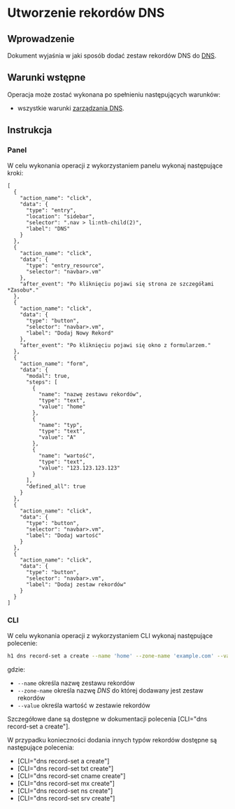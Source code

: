 # Utworzenie rekordów DNS

## Wprowadzenie

Dokument wyjaśnia w jaki sposób dodać zestaw rekordów DNS do [DNS](/resource/networking/dns.md).

## Warunki wstępne

Operacja może zostać wykonana po spełnieniu następujących warunków:

* wszystkie warunki [zarządzania DNS](/resource/networking/dns.md).

## Instrukcja

### Panel

W celu wykonania operacji z wykorzystaniem panelu wykonaj następujące kroki:

```guide
[
  {
    "action_name": "click",
    "data": {
      "type": "entry",
      "location": "sidebar",
      "selector": ".nav > li:nth-child(2)",
      "label": "DNS"
    }
  },
  {
    "action_name": "click",
    "data": {
      "type": "entry_resource",
      "selector": "navbar>.vm"
    },
    "after_event": "Po kliknięciu pojawi się strona ze szczegółami *Zasobu*."
  },
  {
    "action_name": "click",
    "data": {
      "type": "button",
      "selector": "navbar>.vm",
      "label": "Dodaj Nowy Rekord"
    },
    "after_event": "Po kliknięciu pojawi się okno z formularzem."
  },
  {
    "action_name": "form",
    "data": {
      "modal": true,
      "steps": [
        {
          "name": "nazwę zestawu rekordów",
          "type": "text",
          "value": "home"
        },
        {
          "name": "typ",
          "type": "text",
          "value": "A"
        },
        {
          "name": "wartość",
          "type": "text",
          "value": "123.123.123.123"
        }
      ],
      "defined_all": true
    }
  },
  {
    "action_name": "click",
    "data": {
      "type": "button",
      "selector": "navbar>.vm",
      "label": "Dodaj wartość"
    }
  },
  {
    "action_name": "click",
    "data": {
      "type": "button",
      "selector": "navbar>.vm",
      "label": "Dodaj zestaw rekordów"
    }
  }
]
```

### CLI

W celu wykonania operacji z wykorzystaniem CLI wykonaj następujące polecenie:

```bash
h1 dns record-set a create --name 'home' --zone-name 'example.com' --value '123.123.123.123'
```

gdzie:

 * ```--name``` określa nazwę zestawu rekordów
 * ```--zone-name``` określa nazwę *DNS* do której dodawany jest zestaw rekordów
 * ```--value``` określa wartość w zestawie rekordów
 
Szczegółowe dane są dostępne w dokumentacji polecenia [CLI="dns record-set a create"].

W przypadku konieczności dodania innych typów rekordów dostępne są następujące polecenia:

* [CLI="dns record-set a create"]
* [CLI="dns record-set txt create"]
* [CLI="dns record-set cname create"]
* [CLI="dns record-set mx create"]
* [CLI="dns record-set ns create"]
* [CLI="dns record-set srv create"]